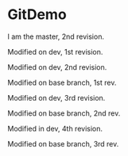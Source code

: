 # GitDemo
I am the master, 2nd revision.

Modified on dev, 1st revision. 

Modified on dev, 2nd revision.

Modified on base branch, 1st rev.

Modified on dev, 3rd revision.

Modified on base branch, 2nd rev.

Modified in dev, 4th revision.

Modified on base branch, 3rd rev.
